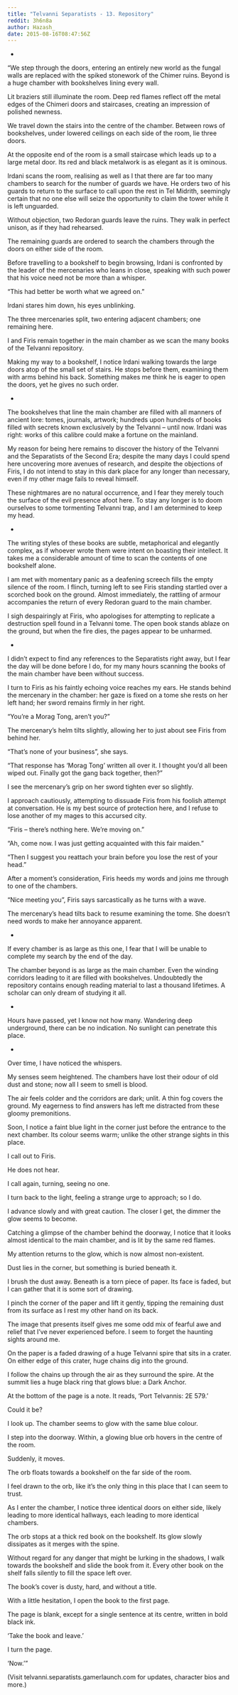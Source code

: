 ```yaml
---
title: "Telvanni Separatists - 13. Repository"
reddit: 3h6n8a
author: Hazash_
date: 2015-08-16T08:47:56Z
---
```


*

“We step through the doors, entering an entirely new world as the fungal walls are replaced with the spiked stonework of the Chimer ruins. Beyond is a huge chamber with bookshelves lining every wall.

Lit braziers still illuminate the room. Deep red flames reflect off the metal edges of the Chimeri doors and staircases, creating an impression of polished newness.

We travel down the stairs into the centre of the chamber. Between rows of bookshelves, under lowered ceilings on each side of the room, lie three doors.

At the opposite end of the room is a small staircase which leads up to a large metal door. Its red and black metalwork is as elegant as it is ominous.

Irdani scans the room, realising as well as I that there are far too many chambers to search for the number of guards we have. He orders two of his guards to return to the surface to call upon the rest in Tel Midrith, seemingly certain that no one else will seize the opportunity to claim the tower while it is left unguarded.

Without objection, two Redoran guards leave the ruins. They walk in perfect unison, as if they had rehearsed.

The remaining guards are ordered to search the chambers through the doors on either side of the room.

Before travelling to a bookshelf to begin browsing, Irdani is confronted by the leader of the mercenaries who leans in close, speaking with such power that his voice need not be more than a whisper.

“This had better be worth what we agreed on.”

Irdani stares him down, his eyes unblinking.

The three mercenaries split, two entering adjacent chambers; one remaining here.

I and Firis remain together in the main chamber as we scan the many books of the Telvanni repository.

Making my way to a bookshelf, I notice Irdani walking towards the large doors atop of the small set of stairs. He stops before them, examining them with arms behind his back. Something makes me think he is eager to open the doors, yet he gives no such order.

*

The bookshelves that line the main chamber are filled with all manners of ancient lore: tomes, journals, artwork; hundreds upon hundreds of books filled with secrets known exclusively by the Telvanni – until now. Irdani was right: works of this calibre could make a fortune on the mainland.

My reason for being here remains to discover the history of the Telvanni and the Separatists of the Second Era; despite the many days I could spend here uncovering more avenues of research, and despite the objections of Firis, I do not intend to stay in this dark place for any longer than necessary, even if my other mage fails to reveal himself.

These nightmares are no natural occurrence, and I fear they merely touch the surface of the evil presence afoot here. To stay any longer is to doom ourselves to some tormenting Telvanni trap, and I am determined to keep my head.

*

The writing styles of these books are subtle, metaphorical and elegantly complex, as if whoever wrote them were intent on boasting their intellect. It takes me a considerable amount of time to scan the contents of one bookshelf alone.

I am met with momentary panic as a deafening screech fills the empty silence of the room. I flinch, turning left to see Firis standing startled over a scorched book on the ground. Almost immediately, the rattling of armour accompanies the return of every Redoran guard to the main chamber.

I sigh despairingly at Firis, who apologises for attempting to replicate a destruction spell found in a Telvanni tome. The open book stands ablaze on the ground, but when the fire dies, the pages appear to be unharmed.

*

I didn’t expect to find any references to the Separatists right away, but I fear the day will be done before I do, for my many hours scanning the books of the main chamber have been without success.

I turn to Firis as his faintly echoing voice reaches my ears. He stands behind the mercenary in the chamber: her gaze is fixed on a tome she rests on her left hand; her sword remains firmly in her right.

“You’re a Morag Tong, aren’t you?”

The mercenary’s helm tilts slightly, allowing her to just about see Firis from behind her.

“That’s none of your business”, she says.

“That response has ‘Morag Tong’ written all over it. I thought you’d all been wiped out. Finally got the gang back together, then?”

I see the mercenary’s grip on her sword tighten ever so slightly.

I approach cautiously, attempting to dissuade Firis from his foolish attempt at conversation. He is my best source of protection here, and I refuse to lose another of my mages to this accursed city.

“Firis – there’s nothing here. We’re moving on.”

“Ah, come now. I was just getting acquainted with this fair maiden.”

“Then I suggest you reattach your brain before you lose the rest of your head.”

After a moment’s consideration, Firis heeds my words and joins me through to one of the chambers.

“Nice meeting you”, Firis says sarcastically as he turns with a wave.

The mercenary’s head tilts back to resume examining the tome. She doesn’t need words to make her annoyance apparent.

*

If every chamber is as large as this one, I fear that I will be unable to complete my search by the end of the day.

The chamber beyond is as large as the main chamber. Even the winding corridors leading to it are filled with bookshelves. Undoubtedly the repository contains enough reading material to last a thousand lifetimes. A scholar can only dream of studying it all.

*

Hours have passed, yet I know not how many. Wandering deep underground, there can be no indication. No sunlight can penetrate this place.

*

Over time, I have noticed the whispers.

My senses seem heightened. The chambers have lost their odour of old dust and stone; now all I seem to smell is blood.

The air feels colder and the corridors are dark; unlit. A thin fog covers the ground. My eagerness to find answers has left me distracted from these gloomy premonitions.

Soon, I notice a faint blue light in the corner just before the entrance to the next chamber. Its colour seems warm; unlike the other strange sights in this place.

I call out to Firis.

He does not hear.

I call again, turning, seeing no one.

I turn back to the light, feeling a strange urge to approach; so I do.

I advance slowly and with great caution. The closer I get, the dimmer the glow seems to become.

Catching a glimpse of the chamber behind the doorway, I notice that it looks almost identical to the main chamber, and is lit by the same red flames.

My attention returns to the glow, which is now almost non-existent.

Dust lies in the corner, but something is buried beneath it.

I brush the dust away. Beneath is a torn piece of paper. Its face is faded, but I can gather that it is some sort of drawing.

I pinch the corner of the paper and lift it gently, tipping the remaining dust from its surface as I rest my other hand on its back.

The image that presents itself gives me some odd mix of fearful awe and relief that I’ve never experienced before. I seem to forget the haunting sights around me.

On the paper is a faded drawing of a huge Telvanni spire that sits in a crater. On either edge of this crater, huge chains dig into the ground.

I follow the chains up through the air as they surround the spire. At the summit lies a huge black ring that glows blue: a Dark Anchor.

At the bottom of the page is a note. It reads, ‘Port Telvannis: 2E 579.’

Could it be?

I look up. The chamber seems to glow with the same blue colour.

I step into the doorway. Within, a glowing blue orb hovers in the centre of the room.

Suddenly, it moves.

The orb floats towards a bookshelf on the far side of the room.

I feel drawn to the orb, like it’s the only thing in this place that I can seem to trust.

As I enter the chamber, I notice three identical doors on either side, likely leading to more identical hallways, each leading to more identical chambers.

The orb stops at a thick red book on the bookshelf. Its glow slowly dissipates as it merges with the spine.

Without regard for any danger that might be lurking in the shadows, I walk towards the bookshelf and slide the book from it. Every other book on the shelf falls silently to fill the space left over.

The book’s cover is dusty, hard, and without a title.

With a little hesitation, I open the book to the first page.

The page is blank, except for a single sentence at its centre, written in bold black ink.

‘Take the book and leave.’

I turn the page.

‘Now.’”

(Visit telvanni.separatists.gamerlaunch.com for updates, character bios and more.)
